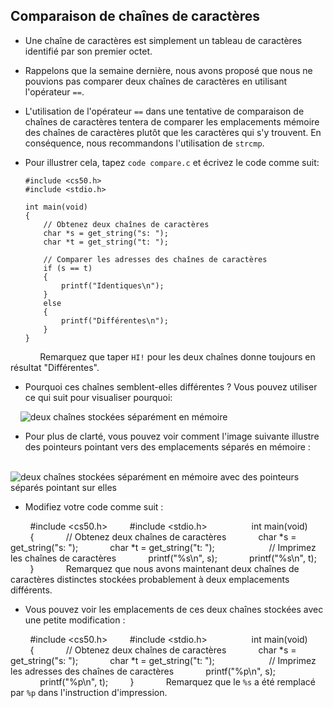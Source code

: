 Comparaison de chaînes de caractères
------------------------------------

*   Une chaîne de caractères est simplement un tableau de caractères identifié par son premier octet.
*   Rappelons que la semaine dernière, nous avons proposé que nous ne pouvions pas comparer deux chaînes de caractères en utilisant l'opérateur `==`.
*   L'utilisation de l'opérateur `==` dans une tentative de comparaison de chaînes de caractères tentera de comparer les emplacements mémoire des chaînes de caractères plutôt que les caractères qui s'y trouvent. En conséquence, nous recommandons l'utilisation de `strcmp`.
*   Pour illustrer cela, tapez `code compare.c` et écrivez le code comme suit:

        #include <cs50.h>
        #include <stdio.h>
        
        int main(void)
        {
            // Obtenez deux chaînes de caractères
            char *s = get_string("s: ");
            char *t = get_string("t: ");
        
            // Comparer les adresses des chaînes de caractères
            if (s == t)
            {
                printf("Identiques\n");
            }
            else
            {
                printf("Différentes\n");
            }
        }
       
    Remarquez que taper `HI!` pour les deux chaînes donne toujours en résultat "Différentes".

* Pourquoi ces chaînes semblent-elles différentes ? Vous pouvez utiliser ce qui suit pour visualiser pourquoi:

    ![deux chaînes stockées séparément en mémoire](https://cs50.harvard.edu/x/2023/notes/4/cs50Week4Slide115.png "deux chaînes")

* Pour plus de clarté, vous pouvez voir comment l'image suivante illustre des pointeurs pointant vers des emplacements séparés en mémoire :

    ![deux chaînes stockées séparément en mémoire avec des pointeurs séparés pointant sur elles](https://cs50.harvard.edu/x/2023/notes/4/cs50Week4Slide116.png "deux chaînes")

* Modifiez votre code comme suit :

        #include <cs50.h>
        #include <stdio.h>
        
        int main(void)
        {
            // Obtenez deux chaînes de caractères
            char *s = get_string("s: ");
            char *t = get_string("t: ");
        
            // Imprimez les chaînes de caractères
            printf("%s\n", s);
            printf("%s\n", t);
        }
       
    Remarquez que nous avons maintenant deux chaînes de caractères distinctes stockées probablement à deux emplacements différents.

* Vous pouvez voir les emplacements de ces deux chaînes stockées avec une petite modification :

        #include <cs50.h>
        #include <stdio.h>
        
        int main(void)
        {
            // Obtenez deux chaînes de caractères
            char *s = get_string("s: ");
            char *t = get_string("t: ");
        
            // Imprimez les adresses des chaînes de caractères
            printf("%p\n", s);
            printf("%p\n", t);
        }
       
    Remarquez que le `%s` a été remplacé par `%p` dans l'instruction d'impression.